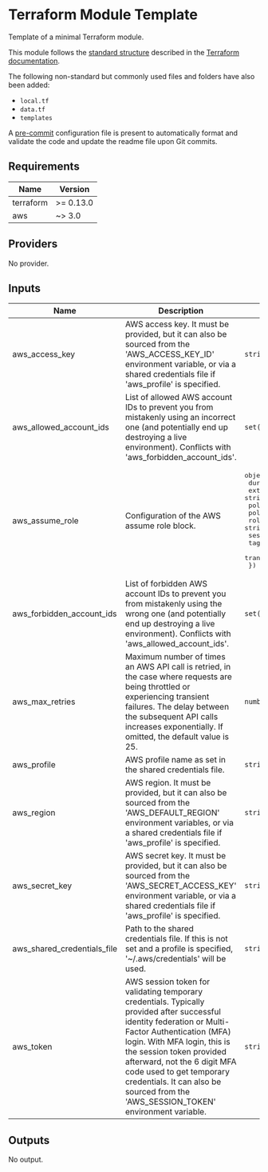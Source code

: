 # Terraform Module Template

Template of a minimal Terraform module.

This module follows the [standard structure][standard-module-structure] described in the [Terraform documentation][terraform-docs].

The following non-standard but commonly used files and folders have also been added:

* `local.tf`
* `data.tf`
* `templates`

A [pre-commit][pre-commit] configuration file is present to automatically format and validate the code and update the readme file upon Git commits.

<!-- BEGINNING OF PRE-COMMIT-TERRAFORM DOCS HOOK -->
## Requirements

| Name | Version |
|------|---------|
| terraform | >= 0.13.0 |
| aws | ~> 3.0 |

## Providers

No provider.

## Inputs

| Name | Description | Type | Default | Required |
|------|-------------|------|---------|:--------:|
| aws\_access\_key | AWS access key. It must be provided, but it can also be sourced from the 'AWS\_ACCESS\_KEY\_ID' environment variable, or via a shared credentials file if 'aws\_profile' is specified. | `string` | `null` | no |
| aws\_allowed\_account\_ids | List of allowed AWS account IDs to prevent you from mistakenly using an incorrect one (and potentially end up destroying a live environment). Conflicts with 'aws\_forbidden\_account\_ids'. | `set(string)` | `null` | no |
| aws\_assume\_role | Configuration of the AWS assume role block. | <pre>object({<br>    duration_seconds    = number<br>    external_id         = string<br>    policy              = string<br>    policy_arns         = set(string)<br>    role_arn            = string<br>    session_name        = string<br>    tags                = map(string)<br>    transitive_tag_keys = set(string)<br>  })</pre> | <pre>{<br>  "duration_seconds": null,<br>  "external_id": null,<br>  "policy": null,<br>  "policy_arns": null,<br>  "role_arn": null,<br>  "session_name": null,<br>  "tags": null,<br>  "transitive_tag_keys": null<br>}</pre> | no |
| aws\_forbidden\_account\_ids | List of forbidden AWS account IDs to prevent you from mistakenly using the wrong one (and potentially end up destroying a live environment). Conflicts with 'aws\_allowed\_account\_ids'. | `set(string)` | `null` | no |
| aws\_max\_retries | Maximum number of times an AWS API call is retried, in the case where requests are being throttled or experiencing transient failures. The delay between the subsequent API calls increases exponentially. If omitted, the default value is 25. | `number` | `null` | no |
| aws\_profile | AWS profile name as set in the shared credentials file. | `string` | `null` | no |
| aws\_region | AWS region. It must be provided, but it can also be sourced from the 'AWS\_DEFAULT\_REGION' environment variables, or via a shared credentials file if 'aws\_profile' is specified. | `string` | `null` | no |
| aws\_secret\_key | AWS secret key. It must be provided, but it can also be sourced from the 'AWS\_SECRET\_ACCESS\_KEY' environment variable, or via a shared credentials file if 'aws\_profile' is specified. | `string` | `null` | no |
| aws\_shared\_credentials\_file | Path to the shared credentials file. If this is not set and a profile is specified, '~/.aws/credentials' will be used. | `string` | `null` | no |
| aws\_token | AWS session token for validating temporary credentials. Typically provided after successful identity federation or Multi-Factor Authentication (MFA) login. With MFA login, this is the session token provided afterward, not the 6 digit MFA code used to get temporary credentials. It can also be sourced from the 'AWS\_SESSION\_TOKEN' environment variable. | `string` | `null` | no |

## Outputs

No output.

<!-- END OF PRE-COMMIT-TERRAFORM DOCS HOOK -->

 [pre-commit]: https://pre-commit.com/ "pre-commit Website"
 [standard-module-structure]: https://www.terraform.io/docs/modules/index.html#standard-module-structure "Terraform Documentation - Standard Module Structure"
 [terraform-docs]: https://www.terraform.io/docs/ "Terraform Documentation"

